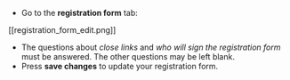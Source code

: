 * Go to the **registration form** tab:

[[registration_form_edit.png]]

* The questions about *close links* and *who will sign the registration form* must be answered. The other questions may be left blank.
* Press **save changes** to update your registration form.
